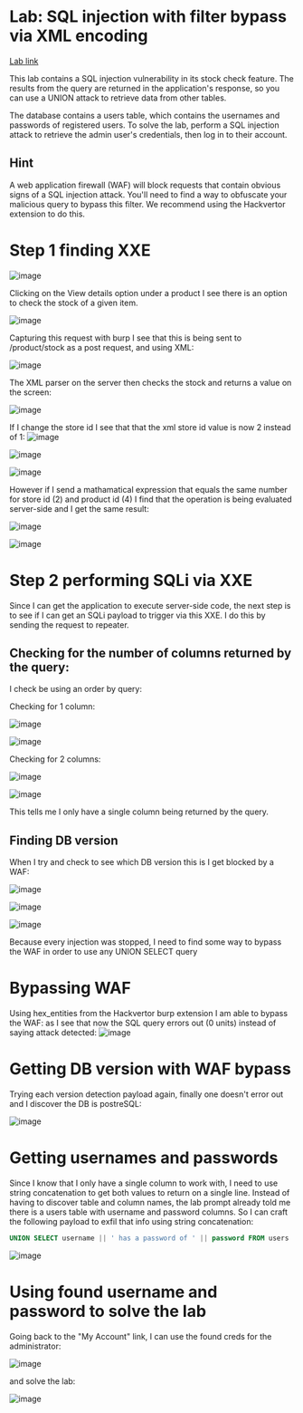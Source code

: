 # Lab: SQL injection with filter bypass via XML encoding

[Lab link](https://portswigger.net/web-security/sql-injection/lab-sql-injection-with-filter-bypass-via-xml-encoding)

 This lab contains a SQL injection vulnerability in its stock check feature. The results from the query are returned in the application's response, so you can use a UNION attack to retrieve data from other tables.

The database contains a users table, which contains the usernames and passwords of registered users. To solve the lab, perform a SQL injection attack to retrieve the admin user's credentials, then log in to their account. 

## Hint

A web application firewall (WAF) will block requests that contain obvious signs of a SQL injection attack. You'll need to find a way to obfuscate your malicious query to bypass this filter. We recommend using the Hackvertor extension to do this. 

# Step 1 finding XXE

![image](https://user-images.githubusercontent.com/83407557/208496069-c4727c63-c3e2-41a5-be32-d08e5d4c5937.png)

Clicking on the View details option under a product I see there is an option to check the stock of a given item.

![image](https://user-images.githubusercontent.com/83407557/208496340-370edd90-cebb-47b9-aab3-a5aaeacfcb2c.png)

Capturing this request with burp I see that this is being sent to /product/stock as a post request, and using XML:

![image](https://user-images.githubusercontent.com/83407557/208496590-fbbe7d7f-001a-498b-9ba4-3915a891a825.png)

The XML parser on the server then checks the stock and returns a value on the screen:

![image](https://user-images.githubusercontent.com/83407557/208496782-14177840-60f0-46b8-b28c-3bb5fffb46fb.png)

If I change the store id I see that that the xml store id value is now 2 instead of 1:
![image](https://user-images.githubusercontent.com/83407557/208497326-5b1d4622-ce1c-42d3-92dc-a4fde3caa0a3.png)

![image](https://user-images.githubusercontent.com/83407557/208497438-6a007893-456a-4d94-8865-ee395671de4b.png)

![image](https://user-images.githubusercontent.com/83407557/208497557-85727d55-478d-4b05-89ea-59992c33c92b.png)

However if I send a mathamatical expression that equals the same number for store id (2) and product id (4) I find that the operation is being evaluated server-side and I get the same result:

![image](https://user-images.githubusercontent.com/83407557/208497827-02120d90-fcda-46f2-b569-ace2c5a93624.png)

![image](https://user-images.githubusercontent.com/83407557/208497892-300e6434-4b53-4ff8-b8f4-b36cc7fe62c5.png)

# Step 2 performing SQLi via XXE

Since I can get the application to execute server-side code, the next step is to see if I can get an SQLi payload to trigger via this XXE. I do this by sending the request to repeater. 

## Checking for the number of columns returned by the query:

I check be using an order by query:

Checking for 1 column:

![image](https://user-images.githubusercontent.com/83407557/208499468-19bbff47-67f6-4270-9bc2-1392c077b546.png)


![image](https://user-images.githubusercontent.com/83407557/208499499-9f309d4e-c439-4a9b-907b-2c413cb9c90a.png)

Checking for 2 columns:

![image](https://user-images.githubusercontent.com/83407557/208499623-f14b3478-2764-434b-80b7-01edd915dd2b.png)

![image](https://user-images.githubusercontent.com/83407557/208499665-80f4b9c3-53bc-4713-8573-9fce09c4130e.png)

This tells me I only have a single column being returned by the query.

## Finding DB version

When I try and check to see which DB version this is I get blocked by a WAF:

![image](https://user-images.githubusercontent.com/83407557/208500155-a0507bad-2725-434c-9f76-3115118878f8.png)

![image](https://user-images.githubusercontent.com/83407557/208500291-f69f70e8-7872-4bc1-ad82-3fbdbc361462.png)

![image](https://user-images.githubusercontent.com/83407557/208500364-0ee32909-1962-43a0-91d5-dbb416536620.png)

Because every injection was stopped, I need to find some way to bypass the WAF in order to use any UNION SELECT query

# Bypassing WAF

Using hex_entities from the Hackvertor burp extension I am able to bypass the WAF: as I see that now the SQL query errors out (0 units) instead of saying attack detected:
![image](https://user-images.githubusercontent.com/83407557/208501602-7abc830a-6bd3-4b0a-9b5e-17123d183616.png)

# Getting DB version with WAF bypass

Trying each version detection payload again, finally one doesn't error out and I discover the DB is postreSQL:

![image](https://user-images.githubusercontent.com/83407557/208501909-919fd2af-d3d2-4251-863d-2a20987fe20b.png)

# Getting usernames and passwords

Since I know that I only have a single column to work with, I need to use string concatenation to get both values to return on a single line. Instead of having to discover table and column names, the lab prompt already told me there is a users table with username and password columns. So I can craft the following payload to exfil that info using string concatenation:

```sql
UNION SELECT username || ' has a password of ' || password FROM users
```
![image](https://user-images.githubusercontent.com/83407557/208504813-e8091cb9-b213-46ce-930d-d2417aba3067.png)




# Using found username and password to solve the lab

Going back to the "My Account" link, I can use the found creds for the administrator:

![image](https://user-images.githubusercontent.com/83407557/208504944-916ef027-4759-4158-a3ea-6c72b4d8f1de.png)

and solve the lab:

![image](https://user-images.githubusercontent.com/83407557/208505032-73ebadf4-fb49-419d-89f5-288c91a7ec06.png)

